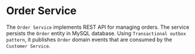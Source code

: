 # Order Service

The `Order Service` implements REST API for managing orders.
The service persists the `Order` entity in MySQL database.
Using `Transactional outbox pattern`, it publishes `Order`
domain events that are consumed by the `Customer Service`.